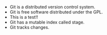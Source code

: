 - Git is a distributed version control system.
- Git is free software distributed under the GPL.
- This is a test!!
- Git has a mutable index called stage.
- Git tracks changes.

